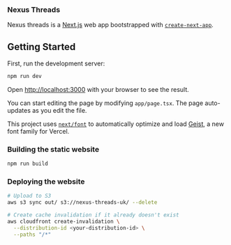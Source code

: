 ### Nexus Threads
Nexus threads is a [Next.js](https://nextjs.org) web app bootstrapped with [`create-next-app`](https://nextjs.org/docs/app/api-reference/cli/create-next-app).

## Getting Started

First, run the development server:

```bash
npm run dev
```

Open [http://localhost:3000](http://localhost:3000) with your browser to see the result.

You can start editing the page by modifying `app/page.tsx`. The page auto-updates as you edit the file.

This project uses [`next/font`](https://nextjs.org/docs/app/building-your-application/optimizing/fonts) to automatically optimize and load [Geist](https://vercel.com/font), a new font family for Vercel.

### Building the static website

```sh
npm run build
```

### Deploying the website

```sh
# Upload to S3
aws s3 sync out/ s3://nexus-threads-uk/ --delete

# Create cache invalidation if it already doesn't exist
aws cloudfront create-invalidation \
  --distribution-id <your-distribution-id> \
  --paths "/*"
```